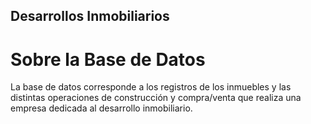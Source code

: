## Desarrollos Inmobiliarios

# Sobre la Base de Datos
La base de datos corresponde a los registros de los inmuebles y las distintas operaciones de construcción y compra/venta que realiza una empresa dedicada al desarrollo inmobiliario.
